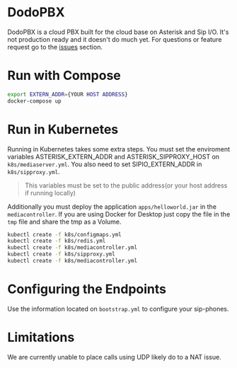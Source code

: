 # DodoPBX

DodoPBX is a cloud PBX built for the cloud base on Asterisk and Sip I/O. It's not
production ready and it doesn't do much yet. For questions or feature request
go to the [issues](https://github.com/psanders/dodopbx/issues) section.

# Run with Compose

```bash
export EXTERN_ADDR={YOUR HOST ADDRESS}
docker-compose up
```

# Run in Kubernetes

Running in Kubernetes takes some extra steps. You must set the enviroment
variables ASTERISK_EXTERN_ADDR and ASTERISK_SIPPROXY_HOST on `k8s/mediaserver.yml`.
You also need to set SIPIO_EXTERN_ADDR in `k8s/sipproxy.yml`.

> This variables must be set to the public address(or your host address if running locally)

Additionally you must deploy the application `apps/helloworld.jar` in the `mediacontroller`.
If you are using Docker for Desktop just copy the file in the `tmp` file and share
the tmp as a Volume.

```bash
kubectl create -f k8s/configmaps.yml
kubectl create -f k8s/redis.yml
kubectl create -f k8s/mediacontroller.yml
kubectl create -f k8s/sipproxy.yml
kubectl create -f k8s/mediacontroller.yml
```

# Configuring the Endpoints

Use the information located on `bootstrap.yml` to configure your sip-phones.

# Limitations

We are currently unable to place calls using UDP likely do to a NAT issue.

